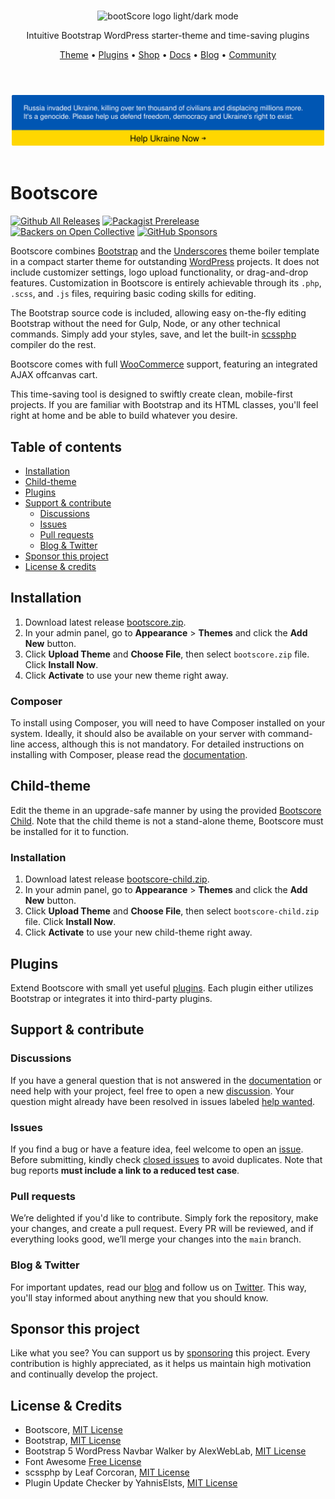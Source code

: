 
<br>
<div align="center">
<p>
  <picture>
    <source media="(prefers-color-scheme: dark)" srcset="https://github.com/bootscore/bootscore/assets/51531217/4a6f1529-abe2-4913-b9aa-e8dcedae9fb5">
    <source media="(prefers-color-scheme: light)" srcset="https://github.com/bootscore/bootscore/assets/51531217/dc2dbf12-fd6e-4e42-9c79-08fa02bd035e">
    <img alt="bootScore logo light/dark mode" src="https://github.com/bootscore/bootscore/assets/51531217/dc2dbf12-fd6e-4e42-9c79-08fa02bd035e" height="150">
  </picture>
</p>

  Intuitive Bootstrap WordPress starter-theme and time-saving plugins

  [Theme](https://bootscore.me/theme/) • [Plugins](https://bootscore.me/plugins/) • [Shop](https://bootscore.me/shop/) • [Docs](https://bootscore.me/documentation/) • [Blog](https://bootscore.me/blog/) • [Community](https://github.com/orgs/bootscore/discussions)

<h1></h1>
</div>

<br>
<div align="center">
  <a href="https://vshymanskyy.github.io/StandWithUkraine"><img src="https://raw.githubusercontent.com/vshymanskyy/StandWithUkraine/main/banner2-direct.svg" width="500"></a>
</div>
<br>

# Bootscore

[![Github All Releases](https://img.shields.io/github/downloads/bootscore/bootscore/total.svg)](https://github.com/bootscore/bootscore/releases)
[![Packagist Prerelease](https://img.shields.io/packagist/vpre/bootscore/bootscore?logo=packagist&logoColor=fff)](https://packagist.org/packages/bootscore/bootscore)
[![Backers on Open Collective](https://img.shields.io/opencollective/backers/bootscore?logo=opencollective&logoColor=fff)](https://opencollective.com/bootscore)
[![GitHub Sponsors](https://img.shields.io/github/sponsors/bootscore?logo=github)](https://github.com/sponsors/bootscore)

Bootscore combines [Bootstrap](https://getbootstrap.com) and the [Underscores](https://underscores.me) theme boiler template in a compact starter theme for outstanding [WordPress](https://wordpress.org/) projects. It does not include customizer settings, logo upload functionality, or drag-and-drop features. Customization in Bootscore is entirely achievable through its `.php`, `.scss`, and `.js` files, requiring basic coding skills for editing. 

The Bootstrap source code is included, allowing easy on-the-fly editing Bootstrap without the need for Gulp, Node, or any other technical commands. Simply add your styles, save, and let the built-in [scssphp](https://github.com/scssphp/scssphp) compiler do the rest.

Bootscore comes with full [WooCommerce](https://woo.com/) support, featuring an integrated AJAX offcanvas cart.

This time-saving tool is designed to swiftly create clean, mobile-first projects. If you are familiar with Bootstrap and its HTML classes, you'll feel right at home and be able to build whatever you desire.

## Table of contents
- [Installation](#installation)
- [Child-theme](#child-theme)
- [Plugins](#plugins)
- [Support & contribute](#support--contribute)
  - [Discussions](#discussions)
  - [Issues](#issues)
  - [Pull requests](#pull-requests)
  - [Blog & Twitter](#blog--twitter)
- [Sponsor this project](#sponsor-this-project)
- [License & credits](#license--credits)

## Installation
1. Download latest release [bootscore.zip](https://github.com/bootscore/bootscore/releases/latest/download/bootscore.zip).
2. In your admin panel, go to **Appearance** > **Themes** and click the **Add New** button.
3. Click **Upload Theme** and **Choose File**, then select `bootscore.zip` file. Click **Install Now**.
4. Click **Activate** to use your new theme right away.

### Composer
To install using Composer, you will need to have Composer installed on your system. Ideally, it should also be available on your server with command-line access, although this is not mandatory. For detailed instructions on installing with Composer, please read the [documentation](https://bootscore.me/documentation/installation/#Composer).

## Child-theme
Edit the theme in an upgrade-safe manner by using the provided [Bootscore Child](https://github.com/bootscore/bootscore-child). Note that the child theme is not a stand-alone theme, Bootscore must be installed for it to function.

### Installation
1. Download latest release [bootscore-child.zip](https://github.com/bootscore/bootscore-child/releases/latest/download/bootscore-child.zip).
2. In your admin panel, go to **Appearance** > **Themes** and click the **Add New** button.
3. Click **Upload Theme** and **Choose File**, then select `bootscore-child.zip` file. Click **Install Now**.
4. Click **Activate** to use your new child-theme right away.

## Plugins
Extend Bootscore with small yet useful [plugins](https://bootscore.me/plugins/). Each plugin either utilizes Bootstrap or integrates it into third-party plugins.

## Support & contribute

### Discussions
If you have a general question that is not answered in the [documentation](https://bootscore.me/category/documentation/) or need help with your project, feel free to open a new [discussion](https://github.com/orgs/bootscore/discussions). Your question might already have been resolved in issues labeled [help wanted](https://github.com/bootscore/bootscore/issues?q=is%3Aissue+label%3A%22help+wanted%22+).

### Issues
If you find a bug or have a feature idea, feel welcome to open an [issue](https://github.com/bootscore/bootscore/issues). Before submitting, kindly check [closed issues](https://github.com/bootscore/bootscore/issues?q=is%3Aissue+is%3Aclosed) to avoid duplicates. Note that bug reports **must include a link to a reduced test case**.

### Pull requests
We’re delighted if you'd like to contribute. Simply fork the repository, make your changes, and create a pull request. Every PR will be reviewed, and if everything looks good, we’ll merge your changes into the `main` branch.

### Blog & Twitter
For important updates, read our [blog](https://bootscore.me/category/blog/) and follow us on [Twitter](https://twitter.com/_bootscore). This way, you'll stay informed about anything new that you should know.

## Sponsor this project
Like what you see? You can support us by [sponsoring](https://github.com/sponsors/bootscore) this project. Every contribution is highly appreciated, as it helps us maintain high motivation and continually develop the project.

## License & Credits
- Bootscore, [MIT License](https://github.com/bootscore/bootscore/blob/main/LICENSE)
- Bootstrap, [MIT License](https://github.com/twbs/bootstrap/blob/main/LICENSE)
- Bootstrap 5 WordPress Navbar Walker by AlexWebLab, [MIT License](https://github.com/AlexWebLab/bootstrap-5-wordpress-navbar-walker/blob/main/LICENSE)
- Font Awesome [Free License](https://fontawesome.com/license/free)
- scssphp by Leaf Corcoran, [MIT License](https://github.com/scssphp/scssphp/blob/master/LICENSE.md)
- Plugin Update Checker by YahnisElsts, [MIT License](https://github.com/YahnisElsts/plugin-update-checker/blob/master/license.txt)
